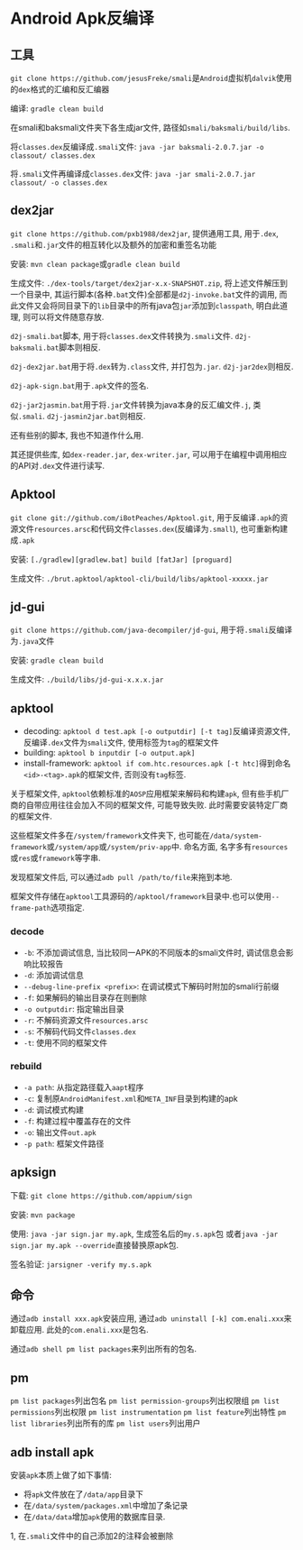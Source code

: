 # Android Apk反编译

## 工具

`git clone https://github.com/jesusFreke/smali`是`Android`虚拟机`dalvik`使用的`dex`格式的汇编和反汇编器

编译: `gradle clean build`

在smali和baksmali文件夹下各生成jar文件, 路径如`smali/baksmali/build/libs`.

将`classes.dex`反编译成`.smali`文件: `java -jar baksmali-2.0.7.jar -o classout/ classes.dex`

将`.smali`文件再编译成`classes.dex`文件: `java -jar smali-2.0.7.jar classout/ -o classes.dex`

## dex2jar

`git clone https://github.com/pxb1988/dex2jar`, 提供通用工具, 用于`.dex`, `.smali`和`.jar`文件的相互转化以及额外的加密和重签名功能

安装: `mvn clean package`或`gradle clean build`

生成文件: `./dex-tools/target/dex2jar-x.x-SNAPSHOT.zip`, 将上述文件解压到一个目录中, 其运行脚本(各种`.bat`文件)全部都是`d2j-invoke.bat`文件的调用, 而此文件又会将同目录下的`lib`目录中的所有java包`jar`添加到`classpath`, 明白此道理, 则可以将文件随意存放.

`d2j-smali.bat`脚本, 用于将`classes.dex`文件转换为`.smali`文件. `d2j-baksmali.bat`脚本则相反.

`d2j-dex2jar.bat`用于将`.dex`转为`.class`文件, 并打包为`.jar`. `d2j-jar2dex`则相反.

`d2j-apk-sign.bat`用于`.apk`文件的签名.

`d2j-jar2jasmin.bat`用于将`.jar`文件转换为java本身的反汇编文件`.j`, 类似`.smali`. `d2j-jasmin2jar.bat`则相反.

还有些别的脚本, 我也不知道作什么用.

其还提供些库, 如`dex-reader.jar`, `dex-writer.jar`, 可以用于在编程中调用相应的API对`.dex`文件进行读写.

## Apktool

`git clone git://github.com/iBotPeaches/Apktool.git`, 用于反编译`.apk`的资源文件`resources.arsc`和代码文件`classes.dex`(反编译为`.small`), 也可重新构建成`.apk`

安装: `[./gradlew][gradlew.bat] build [fatJar] [proguard]`

生成文件: `./brut.apktool/apktool-cli/build/libs/apktool-xxxxx.jar`

## jd-gui

`git clone https://github.com/java-decompiler/jd-gui`, 用于将`.smali`反编译为`.java`文件

安装: `gradle clean build`

生成文件: `./build/libs/jd-gui-x.x.x.jar`

## apktool

- decoding: `apktool d test.apk [-o outputdir] [-t tag]`反编译资源文件,反编译`.dex`文件为`smali`文件, 使用标签为`tag`的框架文件
- building: `apktool b inputdir [-o output.apk]`
- install-framework: `apktool if com.htc.resources.apk [-t htc]`得到命名`<id>-<tag>.apk`的框架文件, 否则没有`tag`标签.

关于框架文件, `apktool`依赖标准的`AOSP`应用框架来解码和构建`apk`, 但有些手机厂商的自带应用往往会加入不同的框架文件, 可能导致失败. 此时需要安装特定厂商的框架文件.

这些框架文件多在`/system/framework`文件夹下, 也可能在`/data/system-framework`或`/system/app`或`/system/priv-app`中. 命名方面, 名字多有`resources`或`res`或`framework`等字串. 

发现框架文件后, 可以通过`adb pull /path/to/file`来拖到本地.

框架文件存储在`apktool`工具源码的`/apktool/framework`目录中.也可以使用`--frame-path`选项指定.

### decode

- `-b`: 不添加调试信息, 当比较同一APK的不同版本的smali文件时, 调试信息会影响比较报告
- `-d`: 添加调试信息
- `--debug-line-prefix <prefix>`: 在调试模式下解码时附加的smali行前缀
- `-f`: 如果解码的输出目录存在则删除
- `-o outputdir`: 指定输出目录
- `-r`: 不解码资源文件`resources.arsc`
- `-s`: 不解码代码文件`classes.dex`
- `-t`: 使用不同的框架文件

### rebuild

- `-a path`: 从指定路径载入`aapt`程序
- `-c`: 复制原`AndroidManifest.xml`和`META_INF`目录到构建的apk
- `-d`: 调试模式构建
- `-f`: 构建过程中覆盖存在的文件
- `-o`: 输出文件`out.apk`
- `-p path`: 框架文件路径

## apksign

下载: `git clone https://github.com/appium/sign`

安装: `mvn package`

使用: `java -jar sign.jar my.apk`, 生成签名后的`my.s.apk`包
    或者`java -jar sign.jar my.apk --override`直接替换原apk包.

签名验证: `jarsigner -verify my.s.apk`

## 命令

通过`adb install xxx.apk`安装应用, 通过`adb uninstall [-k] com.enali.xxx`来卸载应用. 此处的`com.enali.xxx`是包名.

通过`adb shell pm list packages`来列出所有的包名.

## pm

`pm list packages`列出包名
`pm list permission-groups`列出权限组
`pm list permissions`列出权限
`pm list instrumentation`
`pm list feature`列出特性
`pm list libraries`列出所有的库
`pm list users`列出用户

## adb install apk

安装`apk`本质上做了如下事情:
- 将`apk`文件放在了`/data/app`目录下
- 在`/data/system/packages.xml`中增加了条记录
- 在`/data/data`增加`apk`使用的数据库目录.

1, 在`.smali`文件中的自己添加2的注释会被删除


